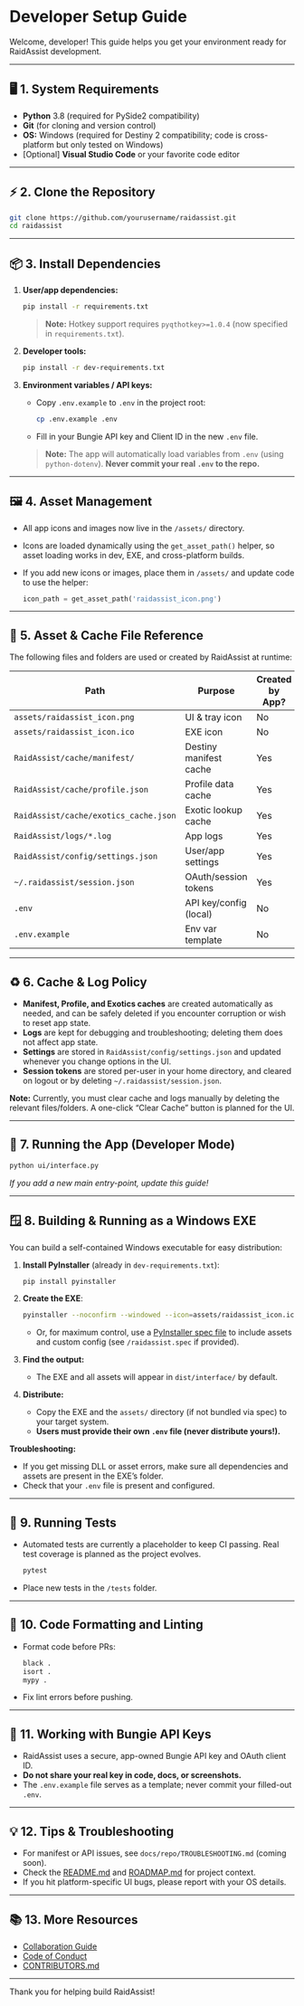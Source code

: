 # Developer Setup Guide

Welcome, developer! This guide helps you get your environment ready for RaidAssist development.

---

## 🖥️ 1. System Requirements

* **Python** 3.8 (required for PySide2 compatibility)
* **Git** (for cloning and version control)
* **OS:** Windows (required for Destiny 2 compatibility; code is cross-platform but only tested on Windows)
* \[Optional] **Visual Studio Code** or your favorite code editor

---

## ⚡ 2. Clone the Repository

```bash
git clone https://github.com/yourusername/raidassist.git
cd raidassist
```

---

## 📦 3. Install Dependencies

1. **User/app dependencies:**

   ```bash
   pip install -r requirements.txt
   ```

   > **Note:** Hotkey support requires `pyqthotkey>=1.0.4` (now specified in `requirements.txt`).
2. **Developer tools:**

   ```bash
   pip install -r dev-requirements.txt
   ```

3. **Environment variables / API keys:**

   * Copy `.env.example` to `.env` in the project root:

     ```bash
     cp .env.example .env
     ```

   * Fill in your Bungie API key and Client ID in the new `.env` file.

   > **Note:** The app will automatically load variables from `.env` (using `python-dotenv`).
   > **Never commit your real `.env` to the repo.**

---

## 🖼️ 4. Asset Management

* All app icons and images now live in the `/assets/` directory.
* Icons are loaded dynamically using the `get_asset_path()` helper, so asset loading works in dev, EXE, and cross-platform builds.
* If you add new icons or images, place them in `/assets/` and update code to use the helper:

  ```python
  icon_path = get_asset_path('raidassist_icon.png')
  ```

---

## 💾 5. Asset & Cache File Reference

The following files and folders are used or created by RaidAssist at runtime:

| Path                                  | Purpose                | Created by App? | User Clearable? | Notes                               |
| ------------------------------------- | ---------------------- | --------------- | --------------- | ----------------------------------- |
| `assets/raidassist_icon.png`          | UI & tray icon         | No              | No              | Static asset                        |
| `assets/raidassist_icon.ico`          | EXE icon               | No              | No              | Static asset                        |
| `RaidAssist/cache/manifest/`          | Destiny manifest cache | Yes             | Yes             | Fetched from Bungie, can be cleared |
| `RaidAssist/cache/profile.json`       | Profile data cache     | Yes             | Yes             | Refreshed from Bungie API           |
| `RaidAssist/cache/exotics_cache.json` | Exotic lookup cache    | Yes             | Yes             | Built from manifest, can be cleared |
| `RaidAssist/logs/*.log`               | App logs               | Yes             | Yes             | Debug/troubleshooting               |
| `RaidAssist/config/settings.json`     | User/app settings      | Yes             | Yes (planned)   | Written by app/settings UI          |
| `~/.raidassist/session.json`          | OAuth/session tokens   | Yes             | Yes (logout)    | One per user                        |
| `.env`                                | API key/config (local) | No              | Yes             | Never committed or shipped          |
| `.env.example`                        | Env var template       | No              | No              | For devs only                       |

---

## ♻️ 6. Cache & Log Policy

* **Manifest, Profile, and Exotics caches** are created automatically as needed, and can be safely deleted if you encounter corruption or wish to reset app state.
* **Logs** are kept for debugging and troubleshooting; deleting them does not affect app state.
* **Settings** are stored in `RaidAssist/config/settings.json` and updated whenever you change options in the UI.
* **Session tokens** are stored per-user in your home directory, and cleared on logout or by deleting `~/.raidassist/session.json`.

**Note:**
Currently, you must clear cache and logs manually by deleting the relevant files/folders. A one-click “Clear Cache” button is planned for the UI.

---

## 🚀 7. Running the App (Developer Mode)

```bash
python ui/interface.py
```

*If you add a new main entry-point, update this guide!*

---

## 🪟 8. Building & Running as a Windows EXE

You can build a self-contained Windows executable for easy distribution:

1. **Install PyInstaller** (already in `dev-requirements.txt`):

   ```bash
   pip install pyinstaller
   ```

2. **Create the EXE**:

   ```bash
   pyinstaller --noconfirm --windowed --icon=assets/raidassist_icon.ico ui/interface.py
   ```

   * Or, for maximum control, use a [PyInstaller spec file](https://pyinstaller.org/en/stable/spec-files.html) to include assets and custom config (see `/raidassist.spec` if provided).
3. **Find the output:**

   * The EXE and all assets will appear in `dist/interface/` by default.
4. **Distribute:**

   * Copy the EXE and the `assets/` directory (if not bundled via spec) to your target system.
   * **Users must provide their own `.env` file (never distribute yours!).**

**Troubleshooting:**

* If you get missing DLL or asset errors, make sure all dependencies and assets are present in the EXE’s folder.
* Check that your `.env` file is present and configured.

---

## 🧪 9. Running Tests

* Automated tests are currently a placeholder to keep CI passing. Real test coverage is planned as the project evolves.

  ```bash
  pytest
  ```

* Place new tests in the `/tests` folder.

---

## 🎨 10. Code Formatting and Linting

* Format code before PRs:

  ```bash
  black .
  isort .
  mypy .
  ```

* Fix lint errors before pushing.

---

## 🔑 11. Working with Bungie API Keys

* RaidAssist uses a secure, app-owned Bungie API key and OAuth client ID.
* **Do not share your real key in code, docs, or screenshots.**
* The `.env.example` file serves as a template; never commit your filled-out `.env`.

---

## 💡 12. Tips & Troubleshooting

* For manifest or API issues, see `docs/repo/TROUBLESHOOTING.md` (coming soon).
* Check the [README.md](/README.md) and [ROADMAP.md](./ROADMAP.md) for project context.
* If you hit platform-specific UI bugs, please report with your OS details.

---

## 📚 13. More Resources

* [Collaboration Guide](./CONTRIBUTING.md)
* [Code of Conduct](./CODE_OF_CONDUCT.md)
* [CONTRIBUTORS.md](./CONTRIBUTORS.md)

---

Thank you for helping build RaidAssist!
